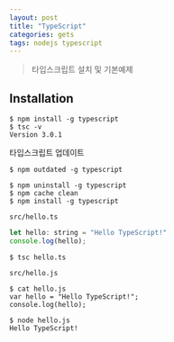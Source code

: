 ```yaml
---
layout: post
title: "TypeScript"
categories: gets
tags: nodejs typescript 
---
```


> 타입스크립트 설치 및 기본예제 

Installation
------------

```
$ npm install -g typescript
$ tsc -v
Version 3.0.1
```

타입스크립트 업데이트
```
$ npm outdated -g typescript
```

```
$ npm uninstall -g typescript
$ npm cache clean
$ npm install -g typescript
```

`src/hello.ts`
```javascript
let hello: string = "Hello TypeScript!"
console.log(hello);
```

```
$ tsc hello.ts
```

`src/hello.js`
```
$ cat hello.js
var hello = "Hello TypeScript!";
console.log(hello);
```

```
$ node hello.js
Hello TypeScript!
```
